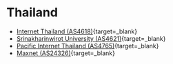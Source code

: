 # Thailand

- [Internet Thailand (AS4618)](http://www.inet.co.th/cgi-bin/trace){target=_blank}
- [Srinakharinwirot University (AS4621)](http://mrtg.swu.ac.th/cgi-bin/trace.cgi){target=_blank}
- [Pacific Internet Thailand (AS4765)](http://corporate.pacific.net.th/cgi-bin/tools/tools.pl?traceroute){target=_blank}
- [Maxnet (AS24326)](http://www.maxnet.co.th/speedtest/php-traceroute.php){target=_blank}
